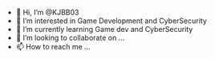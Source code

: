 - 👋 Hi, I’m @KJBB03
- 👀 I’m interested in Game Development and CyberSecurity
- 🌱 I’m currently learning Game dev and CyberSecurity
- 💞️ I’m looking to collaborate on ...
- 📫 How to reach me ...

<!---
KJBB03/KJBB03 is a ✨ special ✨ repository because its `README.md` (this file) appears on your GitHub profile.
You can click the Preview link to take a look at your changes.
--->
